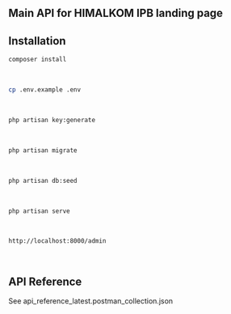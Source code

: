 ## Main API for HIMALKOM IPB landing page

## Installation
```bash
composer install
```
<br>

```bash
cp .env.example .env
```
<br>

```bash
php artisan key:generate
```
<br>

```bash
php artisan migrate
```
<br>

```bash
php artisan db:seed
```
<br>

```bash
php artisan serve
```
<br>

```plaintext
http://localhost:8000/admin
```
<br>

## API Reference

See api_reference_latest.postman_collection.json